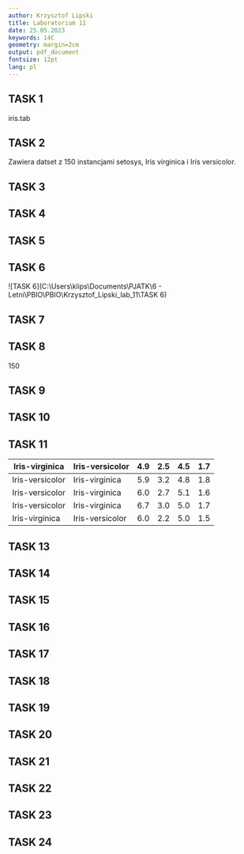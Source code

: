 ```yaml
---
author: Krzysztof Lipski
title: Laboratorium 11
date: 25.05.2023
keywords: 14C
geometry: margin=2cm
output: pdf_document
fontsize: 12pt
lang: pl
---
```


## TASK 1

iris.tab

## TASK 2

Zawiera datset z 150 instancjami setosys, Iris virginica i Iris versicolor.

## TASK 3

## TASK 4

## TASK 5

## TASK 6

![TASK 6](C:\Users\klips\Documents\PJATK\6 - Letni\PBIO\PBIO\Krzysztof_Lipski_lab_11\TASK 6)

## TASK 7

## TASK 8

150

## TASK 9

## TASK 10

## TASK 11

| Iris-virginica  | Iris-versicolor | 4.9 | 2.5 | 4.5 | 1.7 |
|-----------------|-----------------|-----|-----|-----|-----|
| Iris-versicolor | Iris-virginica  | 5.9 | 3.2 | 4.8 | 1.8 |
| Iris-versicolor | Iris-virginica  | 6.0 | 2.7 | 5.1 | 1.6 |
| Iris-versicolor | Iris-virginica  | 6.7 | 3.0 | 5.0 | 1.7 |
| Iris-virginica  | Iris-versicolor | 6.0 | 2.2 | 5.0 | 1.5 |

## TASK 13

## TASK 14

## TASK 15

## TASK 16

## TASK 17

## TASK 18

## TASK 19

## TASK 20

## TASK 21

## TASK 22

## TASK 23

## TASK 24
